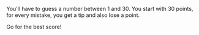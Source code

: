 

You'll have to guess a number between 1 and 30. You start with 30 points, for every mistake, you get a tip and also lose a point.

Go for the best score!
